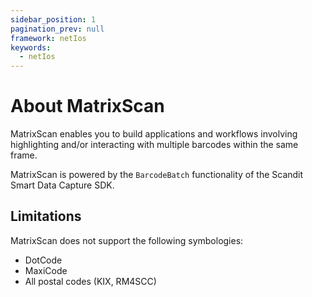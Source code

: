 ```yaml
---
sidebar_position: 1
pagination_prev: null
framework: netIos
keywords:
  - netIos
---
```


# About MatrixScan

MatrixScan enables you to build applications and workflows involving highlighting and/or interacting with multiple barcodes within the same frame.

MatrixScan is powered by the `BarcodeBatch` functionality of the Scandit Smart Data Capture SDK.

## Limitations

MatrixScan does not support the following symbologies:

- DotCode
- MaxiCode
- All postal codes (KIX, RM4SCC)
